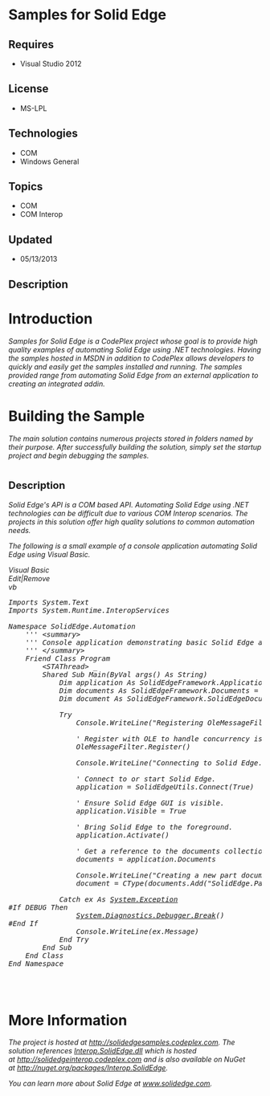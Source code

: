 # Samples for Solid Edge
## Requires
- Visual Studio 2012
## License
- MS-LPL
## Technologies
- COM
- Windows General
## Topics
- COM
- COM Interop
## Updated
- 05/13/2013
## Description

<h1>Introduction</h1>
<p><em>Samples for Solid Edge is a CodePlex project whose goal is to provide high quality examples of automating Solid Edge using .NET technologies. Having the samples hosted in MSDN in addition to CodePlex allows developers to quickly and easily get the samples
 installed and running. The samples provided range from automating Solid Edge from an external application to creating an integrated addin.</em></p>
<h1><span>Building the Sample</span></h1>
<p><em>The main solution contains numerous projects stored in folders named by their purpose. After successfully building the solution, simply set the startup project and begin debugging the samples.</em></p>
<h1><span style="font-size:20px; font-weight:bold">Description</span></h1>
<p><em>Solid Edge's API is a COM based API. Automating Solid Edge using .NET technologies can be difficult due to various COM Interop scenarios. The projects in this solution offer high quality solutions to common automation needs.</em></p>
<p><em>The following is a small example of a console application automating Solid Edge using Visual Basic.</em></p>
<p><em></p>
<div class="scriptcode">
<div class="pluginEditHolder" pluginCommand="mceScriptCode">
<div class="title"><span>Visual Basic</span></div>
<div class="pluginLinkHolder"><span class="pluginEditHolderLink">Edit</span>|<span class="pluginRemoveHolderLink">Remove</span></div>
<span class="hidden">vb</span>

<div class="preview">
<pre class="vb"><span class="visualBasic__keyword">Imports</span>&nbsp;System.Text&nbsp;
<span class="visualBasic__keyword">Imports</span>&nbsp;System.Runtime.InteropServices&nbsp;
&nbsp;
<span class="visualBasic__keyword">Namespace</span>&nbsp;SolidEdge.Automation&nbsp;
&nbsp;&nbsp;&nbsp;&nbsp;<span class="visualBasic__com">'''&nbsp;&lt;summary&gt;</span>&nbsp;
&nbsp;&nbsp;&nbsp;&nbsp;<span class="visualBasic__com">'''&nbsp;Console&nbsp;application&nbsp;demonstrating&nbsp;basic&nbsp;Solid&nbsp;Edge&nbsp;automation.</span>&nbsp;
&nbsp;&nbsp;&nbsp;&nbsp;<span class="visualBasic__com">'''&nbsp;&lt;/summary&gt;</span>&nbsp;
&nbsp;&nbsp;&nbsp;&nbsp;<span class="visualBasic__keyword">Friend</span>&nbsp;<span class="visualBasic__keyword">Class</span>&nbsp;Program&nbsp;
&nbsp;&nbsp;&nbsp;&nbsp;&nbsp;&nbsp;&nbsp;&nbsp;&lt;STAThread&gt;&nbsp;_&nbsp;
&nbsp;&nbsp;&nbsp;&nbsp;&nbsp;&nbsp;&nbsp;&nbsp;<span class="visualBasic__keyword">Shared</span>&nbsp;<span class="visualBasic__keyword">Sub</span>&nbsp;Main(<span class="visualBasic__keyword">ByVal</span>&nbsp;args()&nbsp;<span class="visualBasic__keyword">As</span>&nbsp;<span class="visualBasic__keyword">String</span>)&nbsp;
&nbsp;&nbsp;&nbsp;&nbsp;&nbsp;&nbsp;&nbsp;&nbsp;&nbsp;&nbsp;&nbsp;&nbsp;<span class="visualBasic__keyword">Dim</span>&nbsp;application&nbsp;<span class="visualBasic__keyword">As</span>&nbsp;SolidEdgeFramework.Application&nbsp;=&nbsp;<span class="visualBasic__keyword">Nothing</span>&nbsp;
&nbsp;&nbsp;&nbsp;&nbsp;&nbsp;&nbsp;&nbsp;&nbsp;&nbsp;&nbsp;&nbsp;&nbsp;<span class="visualBasic__keyword">Dim</span>&nbsp;documents&nbsp;<span class="visualBasic__keyword">As</span>&nbsp;SolidEdgeFramework.Documents&nbsp;=&nbsp;<span class="visualBasic__keyword">Nothing</span>&nbsp;
&nbsp;&nbsp;&nbsp;&nbsp;&nbsp;&nbsp;&nbsp;&nbsp;&nbsp;&nbsp;&nbsp;&nbsp;<span class="visualBasic__keyword">Dim</span>&nbsp;document&nbsp;<span class="visualBasic__keyword">As</span>&nbsp;SolidEdgeFramework.SolidEdgeDocument&nbsp;=&nbsp;<span class="visualBasic__keyword">Nothing</span>&nbsp;
&nbsp;
&nbsp;&nbsp;&nbsp;&nbsp;&nbsp;&nbsp;&nbsp;&nbsp;&nbsp;&nbsp;&nbsp;&nbsp;<span class="visualBasic__keyword">Try</span>&nbsp;
&nbsp;&nbsp;&nbsp;&nbsp;&nbsp;&nbsp;&nbsp;&nbsp;&nbsp;&nbsp;&nbsp;&nbsp;&nbsp;&nbsp;&nbsp;&nbsp;Console.WriteLine(<span class="visualBasic__string">&quot;Registering&nbsp;OleMessageFilter.&quot;</span>)&nbsp;
&nbsp;
&nbsp;&nbsp;&nbsp;&nbsp;&nbsp;&nbsp;&nbsp;&nbsp;&nbsp;&nbsp;&nbsp;&nbsp;&nbsp;&nbsp;&nbsp;&nbsp;<span class="visualBasic__com">'&nbsp;Register&nbsp;with&nbsp;OLE&nbsp;to&nbsp;handle&nbsp;concurrency&nbsp;issues&nbsp;on&nbsp;the&nbsp;current&nbsp;thread.</span>&nbsp;
&nbsp;&nbsp;&nbsp;&nbsp;&nbsp;&nbsp;&nbsp;&nbsp;&nbsp;&nbsp;&nbsp;&nbsp;&nbsp;&nbsp;&nbsp;&nbsp;OleMessageFilter.Register()&nbsp;
&nbsp;
&nbsp;&nbsp;&nbsp;&nbsp;&nbsp;&nbsp;&nbsp;&nbsp;&nbsp;&nbsp;&nbsp;&nbsp;&nbsp;&nbsp;&nbsp;&nbsp;Console.WriteLine(<span class="visualBasic__string">&quot;Connecting&nbsp;to&nbsp;Solid&nbsp;Edge.&quot;</span>)&nbsp;
&nbsp;
&nbsp;&nbsp;&nbsp;&nbsp;&nbsp;&nbsp;&nbsp;&nbsp;&nbsp;&nbsp;&nbsp;&nbsp;&nbsp;&nbsp;&nbsp;&nbsp;<span class="visualBasic__com">'&nbsp;Connect&nbsp;to&nbsp;or&nbsp;start&nbsp;Solid&nbsp;Edge.</span>&nbsp;
&nbsp;&nbsp;&nbsp;&nbsp;&nbsp;&nbsp;&nbsp;&nbsp;&nbsp;&nbsp;&nbsp;&nbsp;&nbsp;&nbsp;&nbsp;&nbsp;application&nbsp;=&nbsp;SolidEdgeUtils.Connect(<span class="visualBasic__keyword">True</span>)&nbsp;
&nbsp;
&nbsp;&nbsp;&nbsp;&nbsp;&nbsp;&nbsp;&nbsp;&nbsp;&nbsp;&nbsp;&nbsp;&nbsp;&nbsp;&nbsp;&nbsp;&nbsp;<span class="visualBasic__com">'&nbsp;Ensure&nbsp;Solid&nbsp;Edge&nbsp;GUI&nbsp;is&nbsp;visible.</span>&nbsp;
&nbsp;&nbsp;&nbsp;&nbsp;&nbsp;&nbsp;&nbsp;&nbsp;&nbsp;&nbsp;&nbsp;&nbsp;&nbsp;&nbsp;&nbsp;&nbsp;application.Visible&nbsp;=&nbsp;<span class="visualBasic__keyword">True</span>&nbsp;
&nbsp;
&nbsp;&nbsp;&nbsp;&nbsp;&nbsp;&nbsp;&nbsp;&nbsp;&nbsp;&nbsp;&nbsp;&nbsp;&nbsp;&nbsp;&nbsp;&nbsp;<span class="visualBasic__com">'&nbsp;Bring&nbsp;Solid&nbsp;Edge&nbsp;to&nbsp;the&nbsp;foreground.</span>&nbsp;
&nbsp;&nbsp;&nbsp;&nbsp;&nbsp;&nbsp;&nbsp;&nbsp;&nbsp;&nbsp;&nbsp;&nbsp;&nbsp;&nbsp;&nbsp;&nbsp;application.Activate()&nbsp;
&nbsp;
&nbsp;&nbsp;&nbsp;&nbsp;&nbsp;&nbsp;&nbsp;&nbsp;&nbsp;&nbsp;&nbsp;&nbsp;&nbsp;&nbsp;&nbsp;&nbsp;<span class="visualBasic__com">'&nbsp;Get&nbsp;a&nbsp;reference&nbsp;to&nbsp;the&nbsp;documents&nbsp;collection.</span>&nbsp;
&nbsp;&nbsp;&nbsp;&nbsp;&nbsp;&nbsp;&nbsp;&nbsp;&nbsp;&nbsp;&nbsp;&nbsp;&nbsp;&nbsp;&nbsp;&nbsp;documents&nbsp;=&nbsp;application.Documents&nbsp;
&nbsp;
&nbsp;&nbsp;&nbsp;&nbsp;&nbsp;&nbsp;&nbsp;&nbsp;&nbsp;&nbsp;&nbsp;&nbsp;&nbsp;&nbsp;&nbsp;&nbsp;Console.WriteLine(<span class="visualBasic__string">&quot;Creating&nbsp;a&nbsp;new&nbsp;part&nbsp;document.&nbsp;&nbsp;No&nbsp;template&nbsp;specified.&quot;</span>)&nbsp;
&nbsp;&nbsp;&nbsp;&nbsp;&nbsp;&nbsp;&nbsp;&nbsp;&nbsp;&nbsp;&nbsp;&nbsp;&nbsp;&nbsp;&nbsp;&nbsp;document&nbsp;=&nbsp;<span class="visualBasic__keyword">CType</span>(documents.Add(<span class="visualBasic__string">&quot;SolidEdge.PartDocument&quot;</span>),&nbsp;SolidEdgeFramework.SolidEdgeDocument)&nbsp;
&nbsp;
&nbsp;&nbsp;&nbsp;&nbsp;&nbsp;&nbsp;&nbsp;&nbsp;&nbsp;&nbsp;&nbsp;&nbsp;<span class="visualBasic__keyword">Catch</span>&nbsp;ex&nbsp;<span class="visualBasic__keyword">As</span>&nbsp;<a class="libraryLink" href="http://msdn.microsoft.com/en-US/library/System.Exception.aspx" target="_blank" title="Auto generated link to System.Exception">System.Exception</a><span class="visualBasic__preproc">&nbsp;
#If&nbsp;DEBUG&nbsp;Then</span>&nbsp;
&nbsp;&nbsp;&nbsp;&nbsp;&nbsp;&nbsp;&nbsp;&nbsp;&nbsp;&nbsp;&nbsp;&nbsp;&nbsp;&nbsp;&nbsp;&nbsp;<a class="libraryLink" href="http://msdn.microsoft.com/en-US/library/System.Diagnostics.Debugger.Break.aspx" target="_blank" title="Auto generated link to System.Diagnostics.Debugger.Break">System.Diagnostics.Debugger.Break</a>()<span class="visualBasic__preproc">&nbsp;
#End&nbsp;If</span>&nbsp;
&nbsp;&nbsp;&nbsp;&nbsp;&nbsp;&nbsp;&nbsp;&nbsp;&nbsp;&nbsp;&nbsp;&nbsp;&nbsp;&nbsp;&nbsp;&nbsp;Console.WriteLine(ex.Message)&nbsp;
&nbsp;&nbsp;&nbsp;&nbsp;&nbsp;&nbsp;&nbsp;&nbsp;&nbsp;&nbsp;&nbsp;&nbsp;<span class="visualBasic__keyword">End</span>&nbsp;<span class="visualBasic__keyword">Try</span>&nbsp;
&nbsp;&nbsp;&nbsp;&nbsp;&nbsp;&nbsp;&nbsp;&nbsp;<span class="visualBasic__keyword">End</span>&nbsp;<span class="visualBasic__keyword">Sub</span>&nbsp;
&nbsp;&nbsp;&nbsp;&nbsp;<span class="visualBasic__keyword">End</span>&nbsp;<span class="visualBasic__keyword">Class</span>&nbsp;
<span class="visualBasic__keyword">End</span>&nbsp;<span class="visualBasic__keyword">Namespace</span>&nbsp;
</pre>
</div>
</div>
</div>
<div class="endscriptcode">&nbsp;</div>
<br>
</em>
<p></p>
<h1>More Information</h1>
<p><em>The project is hosted at&nbsp;<a title="http://solidedgesamples.codeplex.com" href="http://solidedgesamples.codeplex.com" target="_blank">http://solidedgesamples.codeplex.com</a>. The solution references
<a title="Interop.SolidEdge.dll" href="http://nuget.org/packages/Interop.SolidEdge" target="_blank">
Interop.SolidEdge.dll</a> which is hosted at&nbsp;<a title="http://solidedgeinterop.codeplex.com" href="http://solidedgeinterop.codeplex.com" target="_blank">http://solidedgeinterop.codeplex.com</a>&nbsp;and is also available on NuGet at&nbsp;<a title="http://nuget.org/packages/Interop.SolidEdge" href="http://nuget.org/packages/Interop.SolidEdge" target="_blank">http://nuget.org/packages/Interop.SolidEdge</a>.</em></p>
<p><em>You can learn more about Solid Edge at&nbsp;<a title="www.solidedge.com" href="http://www.solidedge.com" target="_blank">www.solidedge.com</a>.</em></p>

